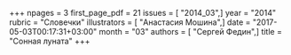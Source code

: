 +++
npages = 3
first_page_pdf = 21
issues = [ "2014_03",]
year = "2014"
rubric = "Словечки"
illustrators = [ "Анастасия Мошина",]
date = "2017-05-03T00:17:31+03:00"
month = "03"
authors = [ "Сергей Федин",]
title = "Сонная луната"
+++
